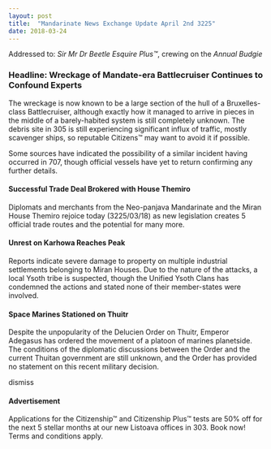```yaml
---
layout: post
title:  "Mandarinate News Exchange Update April 2nd 3225"
date: 2018-03-24
--- 
```


Addressed to: *Sir Mr Dr Beetle Esquire Plus™*, crewing on the *Annual Budgie*

### Headline: Wreckage of Mandate-era Battlecruiser Continues to Confound Experts
The wreckage is now known to be a large section of the hull of a Bruxelles-class Battlecruiser, although exactly how it managed to arrive in pieces in the middle of a barely-habited system is still completely unknown. The debris site in 305 is still experiencing significant influx of traffic, mostly scavenger ships, so reputable Citizens™ may want to  avoid it if possible. 

Some sources have indicated the possibility of a similar incident having occurred in 707, though official vessels have yet to return confirming any further details.

#### Successful Trade Deal Brokered with House Themiro
Diplomats and merchants from the Neo-panjava Mandarinate and the Miran House Themiro rejoice today (3225/03/18) as new legislation creates 5 official trade routes and the potential for many more.

#### Unrest on Karhowa Reaches Peak
Reports indicate severe damage to property on multiple industrial settlements belonging to Miran Houses. Due to the nature of the attacks, a local Ysoth tribe is suspected, though the Unified Ysoth Clans has condemned the actions and stated none of their member-states were involved.

#### Space Marines Stationed on Thuitr
Despite the unpopularity of the Delucien Order on Thuitr, Emperor Adegasus has ordered the movement of a platoon of marines planetside. The conditions of the diplomatic discussions between the Order and the current Thuitan government are still unknown, and the Order has provided no statement on this recent military decision.

<div class="ad">
<p class="dismiss">dismiss</p>
<h4>Advertisement</h4>
Applications for the Citizenship™ and Citizenship Plus™ tests are 50% off for the next 5 stellar months at our new Listoava offices in 303. Book now! Terms and conditions apply.
</div>
